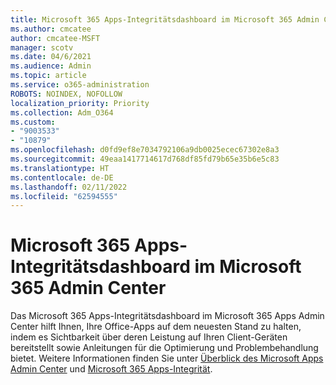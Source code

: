 ```yaml
---
title: Microsoft 365 Apps-Integritätsdashboard im Microsoft 365 Admin Center
ms.author: cmcatee
author: cmcatee-MSFT
manager: scotv
ms.date: 04/6/2021
ms.audience: Admin
ms.topic: article
ms.service: o365-administration
ROBOTS: NOINDEX, NOFOLLOW
localization_priority: Priority
ms.collection: Adm_O364
ms.custom:
- "9003533"
- "10879"
ms.openlocfilehash: d0fd9ef8e7034792106a9db0025ecec67302e8a3
ms.sourcegitcommit: 49eaa1417714617d768df85fd79b65e35b6e5c83
ms.translationtype: HT
ms.contentlocale: de-DE
ms.lasthandoff: 02/11/2022
ms.locfileid: "62594555"
---
```

# <a name="microsoft-365-apps-health-dashboard-in-the-microsoft-365-apps-admin-center"></a>Microsoft 365 Apps-Integritätsdashboard im Microsoft 365 Admin Center

Das Microsoft 365 Apps-Integritätsdashboard im Microsoft 365 Apps Admin Center hilft Ihnen, Ihre Office-Apps auf dem neuesten Stand zu halten, indem es Sichtbarkeit über deren Leistung auf Ihren Client-Geräten bereitstellt sowie Anleitungen für die Optimierung und Problembehandlung bietet. Weitere Informationen finden Sie unter [Überblick des Microsoft Apps Admin Center](https://docs.microsoft.com/deployoffice/admincenter/overview) und [Microsoft 365 Apps-Integrität](https://docs.microsoft.com/deployoffice/admincenter/microsoft-365-apps-health).



